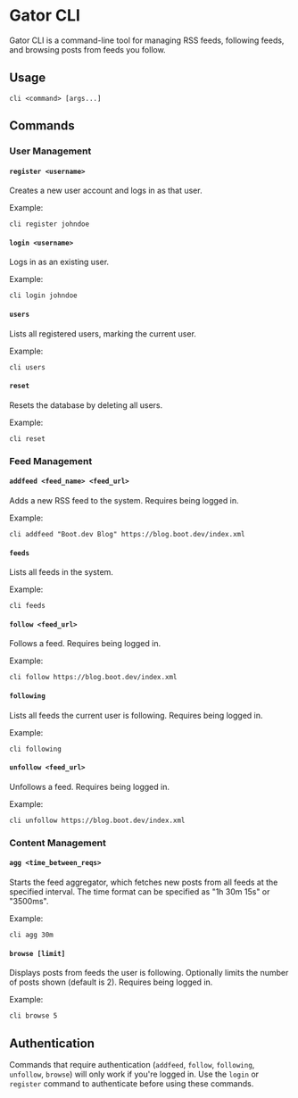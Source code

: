 # Gator CLI

Gator CLI is a command-line tool for managing RSS feeds, following feeds, and browsing posts from feeds you follow.

## Usage

```
cli <command> [args...]
```

## Commands

### User Management

#### `register <username>`
Creates a new user account and logs in as that user.

Example:
```
cli register johndoe
```

#### `login <username>`
Logs in as an existing user.

Example:
```
cli login johndoe
```

#### `users`
Lists all registered users, marking the current user.

Example:
```
cli users
```

#### `reset`
Resets the database by deleting all users.

Example:
```
cli reset
```

### Feed Management

#### `addfeed <feed_name> <feed_url>`
Adds a new RSS feed to the system. Requires being logged in.

Example:
```
cli addfeed "Boot.dev Blog" https://blog.boot.dev/index.xml
```

#### `feeds`
Lists all feeds in the system.

Example:
```
cli feeds
```

#### `follow <feed_url>`
Follows a feed. Requires being logged in.

Example:
```
cli follow https://blog.boot.dev/index.xml
```

#### `following`
Lists all feeds the current user is following. Requires being logged in.

Example:
```
cli following
```

#### `unfollow <feed_url>`
Unfollows a feed. Requires being logged in.

Example:
```
cli unfollow https://blog.boot.dev/index.xml
```

### Content Management

#### `agg <time_between_reqs>`
Starts the feed aggregator, which fetches new posts from all feeds at the specified interval.
The time format can be specified as "1h 30m 15s" or "3500ms".

Example:
```
cli agg 30m
```

#### `browse [limit]`
Displays posts from feeds the user is following. Optionally limits the number of posts shown (default is 2).
Requires being logged in.

Example:
```
cli browse 5
```

## Authentication

Commands that require authentication (`addfeed`, `follow`, `following`, `unfollow`, `browse`) will only work if you're logged in.
Use the `login` or `register` command to authenticate before using these commands.
